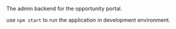 The admin backend for the opportunity portal.

use `npm start` to run the application in development environment.
